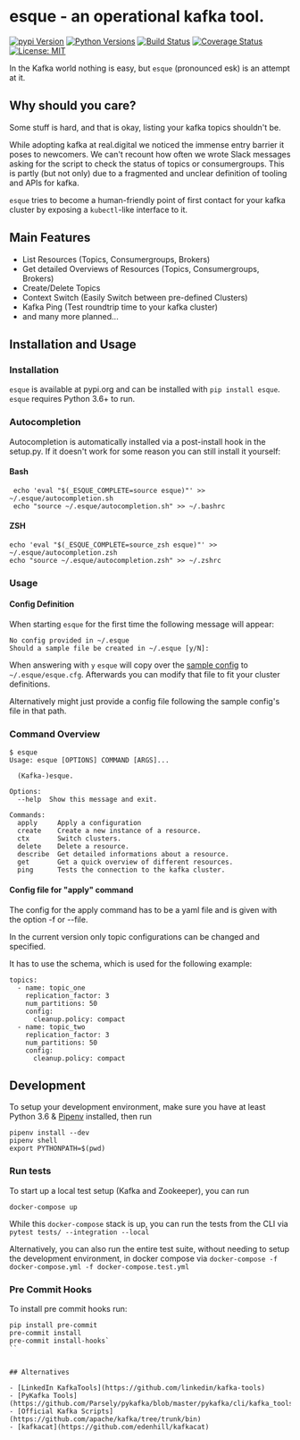 # esque - an operational kafka tool.

[![pypi Version](https://img.shields.io/pypi/v/esque.svg)](https://pypi.org/project/esque/) [![Python Versions](https://img.shields.io/pypi/pyversions/esque.svg)](https://pypi.org/project/esque/) [![Build Status](https://travis-ci.org/real-digital/esque.svg?branch=master)](https://travis-ci.org/real-digital/esque) [![Coverage Status](https://coveralls.io/repos/github/real-digital/esque/badge.svg?branch=add-coverage)](https://coveralls.io/github/real-digital/esque?branch=add-coverage) [![License: MIT](https://img.shields.io/badge/License-MIT-yellow.svg)](https://opensource.org/licenses/MIT)

In the Kafka world nothing is easy, but `esque` (pronounced esk) is an attempt at it.

## Why should you care?

Some stuff is hard, and that is okay, listing your kafka topics shouldn't be.

While adopting kafka at real.digital we noticed the immense entry barrier it poses to newcomers. 
We can't recount how often we wrote Slack messages asking for the script to check the status of topics or consumergroups.
This is partly (but not only) due to a fragmented and unclear definition of tooling and APIs for kafka.

`esque` tries to become a human-friendly point of first contact for your kafka cluster by exposing a `kubectl`-like interface to it.

## Main Features

* List Resources (Topics, Consumergroups, Brokers)
* Get detailed Overviews of Resources (Topics, Consumergroups, Brokers)
* Create/Delete Topics
* Context Switch (Easily Switch between pre-defined Clusters)
* Kafka Ping (Test roundtrip time to your kafka cluster)
* and many more planned...

## Installation and Usage

### Installation

`esque` is available at pypi.org and can be installed with `pip install esque`. `esque` requires Python 3.6+ to run.

### Autocompletion

Autocompletion is automatically installed via a post-install hook in the setup.py. 
If it doesn't work for some reason you can still install it yourself: 

#### Bash

```
 echo 'eval "$(_ESQUE_COMPLETE=source esque)"' >> ~/.esque/autocompletion.sh
 echo "source ~/.esque/autocompletion.sh" >> ~/.bashrc
```

#### ZSH

```
echo 'eval "$(_ESQUE_COMPLETE=source_zsh esque)"' >> ~/.esque/autocompletion.zsh
echo "source ~/.esque/autocompletion.zsh" >> ~/.zshrc
```

### Usage

#### Config Definition

When starting `esque` for the first time the following message will appear:

```
No config provided in ~/.esque
Should a sample file be created in ~/.esque [y/N]:
```

When answering with `y` `esque` will copy over the [sample config](https://github.com/real-digital/esque/blob/master/sample_config.cfg) to `~/.esque/esque.cfg`.
Afterwards you can modify that file to fit your cluster definitions.

Alternatively might just provide a config file following the sample config's file in that path.


### Command Overview

```
$ esque
Usage: esque [OPTIONS] COMMAND [ARGS]...

  (Kafka-)esque.

Options:
  --help  Show this message and exit.

Commands:
  apply     Apply a configuration
  create    Create a new instance of a resource.
  ctx       Switch clusters.
  delete    Delete a resource.
  describe  Get detailed informations about a resource.
  get       Get a quick overview of different resources.
  ping      Tests the connection to the kafka cluster.
```

#### Config file for "apply" command

The config for the apply command has to be a yaml file and
is given with the option -f or --file.

In the current version only topic configurations can be
changed and specified.

It has to use the schema, which is used 
for the following example:

```
topics:
  - name: topic_one
    replication_factor: 3
    num_partitions: 50
    config:
      cleanup.policy: compact
  - name: topic_two
    replication_factor: 3
    num_partitions: 50
    config:
      cleanup.policy: compact
```

## Development

To setup your development environment, make sure you have at least Python 3.6 & [Pipenv](https://github.com/pypa/pipenv) installed, then run 

```
pipenv install --dev
pipenv shell 
export PYTHONPATH=$(pwd)
```

### Run tests

To start up a local test setup (Kafka and Zookeeper), you can run

```
docker-compose up
```
While this `docker-compose` stack is up, you can run the tests from the CLI via `pytest tests/ --integration --local`


Alternatively, you can also run the entire test suite, without needing to setup the development environment, in docker compose via `docker-compose -f docker-compose.yml -f docker-compose.test.yml` 


### Pre Commit Hooks

To install pre commit hooks run:

```
pip install pre-commit
pre-commit install
pre-commit install-hooks`
``


## Alternatives

- [LinkedIn KafkaTools](https://github.com/linkedin/kafka-tools)
- [PyKafka Tools](https://github.com/Parsely/pykafka/blob/master/pykafka/cli/kafka_tools.py)
- [Official Kafka Scripts](https://github.com/apache/kafka/tree/trunk/bin)
- [kafkacat](https://github.com/edenhill/kafkacat)
